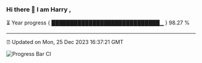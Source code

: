 ### Hi there 👋 I am Harry , 

⏳ Year progress { █████████████████████████████▁ } 98.27 %

---

⏰ Updated on Mon, 25 Dec 2023 16:37:21 GMT

![Progress Bar CI](https://github.com/duykhang68/duykhang68/workflows/Progress%20Bar%20CI/badge.svg)
